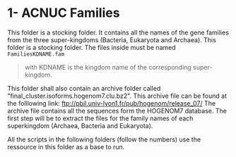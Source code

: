 # 1- ACNUC Families


This folder is a stocking folder. It contains all the names of the gene families from the three super-kingdoms (Bacteria, Eukaryota and Archaea).
This folder is a stocking folder. The files inside must be named `FamiliesKDNAME.fam` 
> with KDNAME is the kingdom name of the corresponding super-kingdom.

This folder shall also contain an archive folder called "final_cluster.isoforms.hogenom7.clu.bz2". This archive file can be found at the folllowing link:
      ftp://pbil.univ-lyon1.fr/pub/hogenom/release_07/
The archive file contains all the sequences form the HOGENOM7 database. The first step will be to extract the files for the family names of each superkingdom (Archaea, Bacteria and Eukaryota).

All the scripts in the following folders (follow the numbers) use the ressource in this folder as a base to run.
